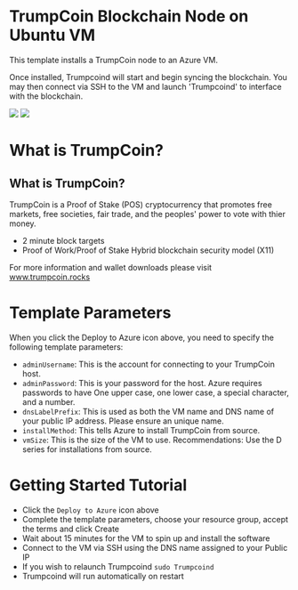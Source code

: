 # TrumpCoin Blockchain Node on Ubuntu VM

This template installs a TrumpCoin node to an Azure VM.
 
Once installed, Trumpcoind will start and begin syncing the blockchain.
You may then connect via SSH to the VM and launch 'Trumpcoind' to interface with the blockchain.

<a href="https://portal.azure.com/#create/Microsoft.Template/uri/https%3A%2F%2Fraw.githubusercontent.com%2FSignal7%2Fazure-quickstart-templates%2Fmaster%2Ftrumpcoin-blockchain-ubuntu%2Fazuredeploy.json" target="_blank"><img src="http://azuredeploy.net/deploybutton.png"/></a>
<a href="http://armviz.io/#/?load=https%3A%2F%2Fraw.githubusercontent.com%2FSignal7%2Fazure-quickstart-templates%2Fmaster%2Ftrumpcoin-blockchain-ubuntu%2Fazuredeploy.json" target="_blank"><img src="http://armviz.io/visualizebutton.png"/></a>

# What is TrumpCoin?

What is TrumpCoin?
----------------

TrumpCoin is a Proof of Stake (POS) cryptocurrency that promotes free markets, free societies, fair trade, and the peoples' power to vote with thier money.

 - 2 minute block targets
 - Proof of Work/Proof of Stake Hybrid blockchain security model (X11)



For more information and wallet downloads please visit www.trumpcoin.rocks


# Template Parameters

When you click the Deploy to Azure icon above, you need to specify the following template parameters:

* `adminUsername`: This is the account for connecting to your TrumpCoin host.
* `adminPassword`: This is your password for the host.  Azure requires passwords to have One upper case, one lower case, a special character, and a number.
* `dnsLabelPrefix`: This is used as both the VM name and DNS name of your public IP address.  Please ensure an unique name.
* `installMethod`: This tells Azure to install TrumpCoin from source.
* `vmSize`: This is the size of the VM to use.  Recommendations: Use the D series for installations from source.

# Getting Started Tutorial

* Click the `Deploy to Azure` icon above
* Complete the template parameters, choose your resource group, accept the terms and click Create
* Wait about 15 minutes for the VM to spin up and install the software
* Connect to the VM via SSH using the DNS name assigned to your Public IP
* If you wish to relaunch Trumpcoind `sudo Trumpcoind`
* Trumpcoind will run automatically on restart
